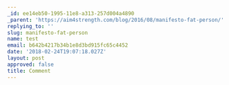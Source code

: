 ```yaml
---
_id: ee14eb50-1995-11e8-a313-257d004a4890
_parent: 'https://aim4strength.com/blog/2016/08/manifesto-fat-person/'
replying_to: ''
slug: manifesto-fat-person
name: test
email: b642b4217b34b1e8d3bd915fc65c4452
date: '2018-02-24T19:07:18.027Z'
layout: post
approved: false
title: Comment
---
```

 
